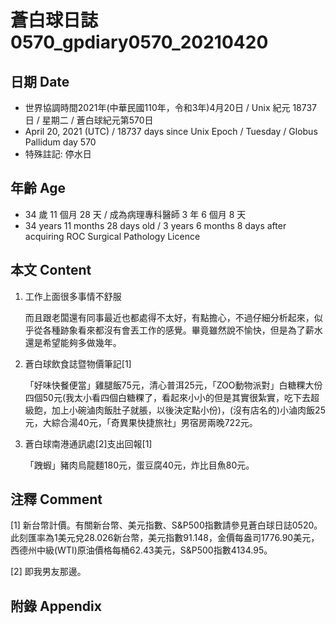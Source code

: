 [_metadata_:encoding]: - "utf-8"
[_metadata_:language]: - "zh-Hant-TW"
[_metadata_:fileformat]: - "markdown"
[_metadata_:MIME_type]: - "text/plain"
[_metadata_:markdown_version]: - "commonmark version 0.29"
[_metadata_:markdown_spec]: - "https://spec.commonmark.org/0.29/"

# 蒼白球日誌0570_gpdiary0570_20210420 #

## 日期 Date ##

* 世界協調時間2021年(中華民國110年，令和3年)4月20日 / Unix 紀元 18737 日 / 星期二 / 蒼白球紀元第570日
* April 20, 2021 (UTC) / 18737 days since Unix Epoch / Tuesday / Globus Pallidum day 570
* 特殊註記: 停水日

## 年齡 Age ##

* 34 歲 11 個月 28 天 / 成為病理專科醫師 3 年 6 個月 8 天
* 34 years 11 months 28 days old / 3 years 6 months 8 days after acquiring ROC Surgical Pathology Licence

## 本文 Content ##

1. 工作上面很多事情不舒服

    而且跟老闆還有同事最近也都處得不太好，有點擔心，不過仔細分析起來，似乎從各種跡象看來都沒有會丟工作的感覺。畢竟雖然說不愉快，但是為了薪水還是希望能夠多做幾年。
    
2. 蒼白球飲食誌暨物價筆記[1]

    「好味快餐便當」雞腿飯75元，清心普洱25元，「ZOO動物派對」白糖粿大份四個50元(我太小看四個白糖粿了，看起來小小的但是其實很紮實，吃下去超級飽，加上小碗滷肉飯肚子就脹，以後決定點小份)，(沒有店名的)小滷肉飯25元，大綜合湯40元，「奇異果快捷旅社」男宿房兩晚722元。
    
3. 蒼白球南港通訊處[2]支出回報[1]

    「跩蝦」豬肉烏龍麵180元，蛋豆腐40元，炸比目魚80元。

## 注釋 Comment ##

[1] 新台幣計價。有關新台幣、美元指數、S&P500指數請參見蒼白球日誌0520。此刻匯率為1美元兌28.026新台幣，美元指數91.148，金價每盎司1776.90美元，西德州中級(WTI)原油價格每桶62.43美元，S&P500指數4134.95。

[2] 即我男友那邊。

## 附錄 Appendix ##

